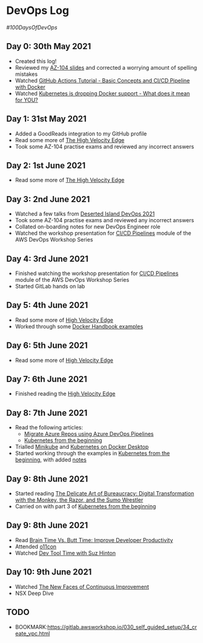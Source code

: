 # DevOps Log

*#100DaysOfDevOps*

## Day 0: 30th May 2021

- Created this log!
- Reviewed my [AZ-104 slides](https://richard-sistern.github.io/azure/certification/az-104/slides.html) and corrected a worrying amount of spelling mistakes
- Watched [GitHub Actions Tutorial - Basic Concepts and CI/CD Pipeline with Docker](https://www.youtube.com/watch?v=R8_veQiYBjI)
- Watched [Kubernetes is dropping Docker support - What does it mean for YOU?](https://www.youtube.com/watch?v=7KUdmFyefSA)

## Day 1: 31st May 2021

- Added a GoodReads integration to my GitHub profile
- Read some more of [The High Velocity Edge](https://www.goodreads.com/review/show/4032234298?utm_medium=api&utm_source=rss)
- Took some AZ-104 practise exams and reviewed any incorrect answers

## Day 2: 1st June 2021

- Read some more of [The High Velocity Edge](https://www.goodreads.com/review/show/4032234298?utm_medium=api&utm_source=rss)

## Day 3: 2nd June 2021

- Watched a few talks from [Deserted Island DevOps 2021](https://desertedisland.club/)
- Took some AZ-104 practise exams and reviewed any incorrect answers
- Collated on-boarding notes for new DevOps Engineer role
- Watched the workshop presentation for [CI/CD Pipelines](https://pages.awscloud.com/awsmp-wsm-dev-workshop-series-module2-cicd-pipelines-ty.html) module of the AWS DevOps Workshop Series

## Day 4: 3rd June 2021

- Finished watching the workshop presentation for [CI/CD Pipelines](https://pages.awscloud.com/awsmp-wsm-dev-workshop-series-module2-cicd-pipelines-ty.html) module of the AWS DevOps Workshop Series
- Started GitLab hands on lab

## Day 5: 4th June 2021

- Read some more of [High Velocity Edge](https://www.goodreads.com/review/show/4032234298?utm_medium=api&utm_source=rss) 
- Worked through some [Docker Handbook examples](https://github.com/richard-sistern/docker/blob/main/fcc-handbook/NOTES.md)

## Day 6: 5th June 2021

- Read some more of [High Velocity Edge](https://www.goodreads.com/review/show/4032234298?utm_medium=api&utm_source=rss) 

## Day 7: 6th June 2021

- Finished reading the [High Velocity Edge](https://www.goodreads.com/review/show/4032234298?utm_medium=api&utm_source=rss) 

## Day 8: 7th June 2021

- Read the following articles:
  - [Migrate Azure Repos using Azure DevOps Pipelines](https://dev.to/ghostinthewire5/migrate-azure-repos-using-azure-devops-pipelines-26bo)
  - [Kubernetes from the beginning](https://dev.to/softchris/series/1067)
- Trialled [Minikube](https://minikube.sigs.k8s.io/) and [Kubernetes on Docker Desktop](https://www.docker.com/products/kubernetes)
- Started working through the examples in [Kubernetes from the beginning](https://dev.to/softchris/series/1067), with added [notes](https://github.com/richard-sistern/kubernetes)

## Day 9: 8th June 2021

- Started reading [The Delicate Art of Bureaucracy: Digital Transformation with the Monkey, the Razor, and the Sumo Wrestler](https://www.goodreads.com/review/show/4044658869?utm_medium=api&utm_source=rss)
- Carried on with part 3 of [Kubernetes from the beginning](https://dev.to/softchris/series/1067)

## Day 9: 8th June 2021

- Read [Brain Time Vs. Butt Time: Improve Developer Productivity](https://linearb.io/blog/improve-developer-productivity-with-brain-time)
- Attended [o11con](https://o11ycon-hnycon.io/)
- Watched [Dev Tool Time with Suz Hinton](https://www.youtube.com/watch?v=nNPWV1igjt8)

## Day 10: 9th June 2021

- Watched [The New Faces of Continuous Improvement](https://www.youtube.com/watch?v=5sAJ3N6KNdQ)
- NSX Deep Dive

## TODO

- BOOKMARK:https://gitlab.awsworkshop.io/030_self_guided_setup/34_create_vpc.html
